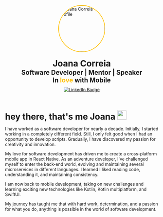 <style>h1,h2,h3,h4 { border-bottom: 0; margin: 0;} </style>
<div style="display: flex; flex-direction: column; align-items: center; margin: 50px 0;">
    <img src="./assets/profile.jpg" alt="Joana Correia profile" style="width: 150px; height: 150px; border-radius: 50%; border-style: solid; border-color: #FFBF00; border-width: 2px"/>
    <div style="text-align: center; margin-top: 20px;">
        <h1>Joana Correia</h1>
        <h2>Software Developer | Mentor | Speaker</h2>
        <h2>In <span style="color: #ffbf00;">love</span> with Mobile</h2>
    </div>
    <div style="margin: 10px 0;">
        <a href="https://www.linkedin.com/in/software-mobile-joanacorreia/"><img src="https://img.shields.io/badge/LinkedIn-blue?style=for-the-badge&logo=linkedin&logoColor=white" alt="LinkedIn Badge"/></a>
    </div>
</div>
<h1>
    hey there, that's me Joana
    <img src="https://media.giphy.com/media/hvRJCLFzcasrR4ia7z/giphy.gif" width="30px"/>
</h1>

I have worked as a software developer for nearly a decade. Initially, I started working in a completely different field. Still, I only felt good when I had an opportunity to develop scripts. Gradually, I have discovered my passion for creativity and innovation.

My love for software development has driven me to create a cross-platform mobile app in React Native. As an adventure developer, I've challenged myself to enter the back-end world, evolving and maintaining several microservices in different languages. I learned I liked reading code, understanding it, and maintaining consistency.

I am now back to mobile development, taking on new challenges and learning exciting new technologies like Kotlin, Kotlin multiplatform, and SwiftUI.

My journey has taught me that with hard work, determination, and a passion for what you do, anything is possible in the world of software development.
